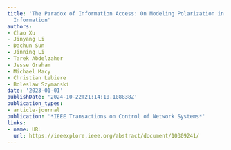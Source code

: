 ```yaml
---
title: 'The Paradox of Information Access: On Modeling Polarization in the Age of
  Information'
authors:
- Chao Xu
- Jinyang Li
- Dachun Sun
- Jinning Li
- Tarek Abdelzaher
- Jesse Graham
- Michael Macy
- Christian Lebiere
- Boleslaw Szymanski
date: '2023-01-01'
publishDate: '2024-10-22T21:14:10.108838Z'
publication_types:
- article-journal
publication: '*IEEE Transactions on Control of Network Systems*'
links:
- name: URL
  url: https://ieeexplore.ieee.org/abstract/document/10309241/
---
```

